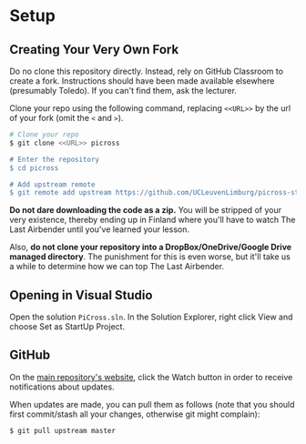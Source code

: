 # Setup

## Creating Your Very Own Fork

Do no clone this repository directly. Instead, rely on GitHub Classroom to
create a fork. Instructions should have been made available elsewhere
(presumably Toledo). If you can't find them, ask the lecturer.

Clone your repo using the following command, replacing `<<URL>>` by the url of your fork
(omit the `<` and `>`).

```bash
# Clone your repo
$ git clone <<URL>> picross

# Enter the repository
$ cd picross

# Add upstream remote
$ git remote add upstream https://github.com/UCLeuvenLimburg/picross-student
```

**Do not dare downloading the code as a zip.** You will be stripped
of your very existence, thereby ending up in Finland
where you'll have to watch The Last Airbender until you've learned your lesson.

Also, **do not clone your repository into a DropBox/OneDrive/Google Drive managed directory**.
The punishment for this is even worse, but it'll take us a while to determine
how we can top The Last Airbender.

## Opening in Visual Studio

Open the solution `PiCross.sln`. In the Solution Explorer,
right click View and choose Set as StartUp Project.

## GitHub

On the [main repository's website](https://github.com/UCLeuvenLimburg/picross-student),
click the Watch button in order to receive notifications about updates.

When updates are made, you can pull them as follows (note that you should first commit/stash all your changes, otherwise git might complain):

```bash
$ git pull upstream master
```
